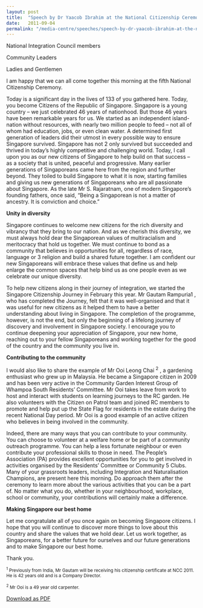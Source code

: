 ```yaml
---
layout: post
title:  "Speech by Dr Yaacob Ibrahim at the National Citizenship Ceremony 2011"
date:   2011-09-04
permalink: "/media-centre/speeches/speech-by-dr-yaacob-ibrahim-at-the-national-citizenship-ceremony-2011"
---
```


National Integration Council members

Community Leaders

Ladies and Gentlemen

I am happy that we can all come together this morning at the fifth National Citizenship Ceremony.

Today is a significant day in the lives of 133 of you gathered here. Today, you become Citizens of the Republic of Singapore. Singapore is a young country – we just celebrated 46 years of nationhood. But those 46 years have been remarkable years for us. We started as an independent island-nation without resources, with nearly two million people to feed – not all of whom had education, jobs, or even clean water. A determined first generation of leaders did their utmost in every possible way to ensure Singapore survived. Singapore has not 2 only survived but succeeded and thrived in today’s highly competitive and challenging world. Today, I call upon you as our new citizens of Singapore to help build on that success – as a society that is united, peaceful and progressive. Many earlier generations of Singaporeans came here from the region and further beyond. They toiled to build Singapore to what it is now, starting families and giving us new generations of Singaporeans who are all passionate about Singapore. As the late Mr S. Rajaratnam, one of modern Singapore’s founding fathers, once said, “Being a Singaporean is not a matter of ancestry. It is conviction and choice.” 

**Unity in diversity**

Singapore continues to welcome new citizens for the rich diversity and vibrancy that they bring to our nation. And as we cherish this diversity, we must always hold dear the Singaporean values of multiracialism and meritocracy that hold us together. We must continue to bond as a community that believes in opportunities for all, regardless of race, language or 3 religion and build a shared future together. I am confident our new Singaporeans will embrace these values that define us and help enlarge the common spaces that help bind us as one people even as we celebrate our unique diversity.

To help new citizens along in their journey of integration, we started the Singapore Citizenship Journey in February this year. Mr Gautam Rampuria1 , who has completed the Journey, felt that it was well-organised and that it was useful for new citizens as it helped them to have a better understanding about living in Singapore. The completion of the programme, however, is not the end, but only the beginning of a lifelong journey of discovery and involvement in Singapore society. I encourage you to continue deepening your appreciation of Singapore, your new home, reaching out to your fellow Singaporeans and working together for the good of the country and the community you live in. 

**Contributing to the community**

I would also like to share the example of Mr Ooi Leong Chai <sup>2</sup> , a gardening enthusiast who grew up in Malaysia. He became a Singapore citizen in 2009 and has been very active in the Community Garden Interest Group of Whampoa South Residents’ Committee. Mr Ooi takes leave from work to host and interact with students on learning journeys to the RC garden. He also volunteers with the Citizen on Patrol team and joined RC members to promote and help put up the State Flag for residents in the estate during the recent National Day period. Mr Ooi is a good example of an active citizen who believes in being involved in the community.

Indeed, there are many ways that you can contribute to your community. You can choose to volunteer at a welfare home or be part of a community outreach programme. You can help a less fortunate neighbour or even contribute your professional skills to those in need. The People’s Association (PA) provides excellent opportunities for you to get involved in activities organised by the Residents’ Committee or Community 5 Clubs. Many of your grassroots leaders, including Integration and Naturalisation Champions, are present here this morning. Do approach them after the ceremony to learn more about the various activities that you can be a part of. No matter what you do, whether in your neighbourhood, workplace, school or community, your contributions will certainly make a difference.

**Making Singapore our best home**

Let me congratulate all of you once again on becoming Singapore citizens. I hope that you will continue to discover more things to love about this country and share the values that we hold dear. Let us work together, as Singaporeans, for a better future for ourselves and our future generations and to make Singapore our best home.

Thank you.

<sub><sup>1</sup> Previously from India, Mr Gautam will be receiving his citizenship certificate at NCC 2011. He is 42 years old and is a Company Director.</sub> 

<sub><sup>2</sup> Mr Ooi is a 49 year old carpenter.</sub>

[Download as PDF](https://github.com/isomerpages/isomerpages-stratgroup/raw/master/images/Speeches/speech-by-dr-yaacob-ibrahim-at-the-national-citizenship-ceremony-2011.pdf)
